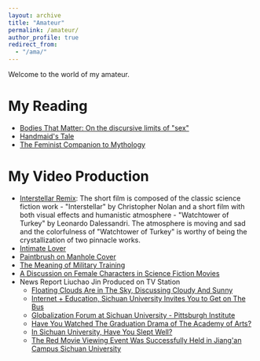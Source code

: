 ```yaml
---
layout: archive
title: "Amateur"
permalink: /amateur/
author_profile: true
redirect_from:
  - "/ama/"
---
```


Welcome to the world of my amateur.

My Reading
======
* [Bodies That Matter: On the discursive limits of "sex"](http://Liuchao-JIN.github.io/files/Amateur/Bodies_That_Matter__On_the_discursive_limits_of_sex.pdf)
* [Handmaid's Tale](http://Liuchao-JIN.github.io/files/Amateur/Handmaid's_Tale.pdf)
* [The Feminist Companion to Mythology](http://Liuchao-JIN.github.io/files/Amateur/The_Feminist_Companion_to_Mythology.pdf)


My Video Production
======
* [Interstellar Remix](https://www.bilibili.com/video/BV1T7411U7xM/?spm_id_from=333.999.0.0&vd_source=2c30e5be5b16e81e5e9d55ca932d919b): The short film is composed of the classic science fiction work - "Interstellar" by Christopher Nolan and a short film with both visual effects and humanistic atmosphere - "Watchtower of Turkey" by Leonardo Dalessandri. The atmosphere is moving and sad and the colorfulness of "Watchtower of Turkey" is worthy of being the crystallization of two pinnacle works.
* [Intimate Lover](https://www.youtube.com/watch?v=Q6dT_Wv4q3Y)
* [Paintbrush on Manhole Cover](https://youtu.be/knf8QAuXiSw)
* [The Meaning of Military Training](https://youtu.be/d3bo9BFm_Cs)
* [A Discussion on Female Characters in Science Fiction Movies](https://www.bilibili.com/video/BV1N5411x71K/?spm_id_from=333.999.0.0&vd_source=2c30e5be5b16e81e5e9d55ca932d919b)
* News Report Liuchao Jin Produced on TV Station
  * [Floating Clouds Are in The Sky, Discussing Cloudy And Sunny](https://youtu.be/oEgAy98JnBU)
  * [Internet + Education, Sichuan University Invites You to Get on The Bus](https://youtu.be/xyUnZaI6moE)
  * [Globalization Forum at Sichuan University - Pittsburgh Institute](https://youtu.be/35hdpaS5UXE)
  * [Have You Watched The Graduation Drama of The Academy of Arts?](https://youtu.be/tHhPA187ogE)
  * [In Sichuan University, Have You Slept Well?](https://youtu.be/cubDTsCbvvw)
  * [The Red Movie Viewing Event Was Successfully Held in Jiang'an Campus Sichuan University](https://youtu.be/GArH4fv_qVY)
